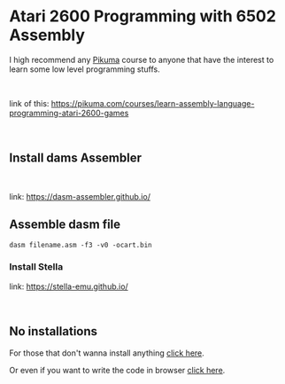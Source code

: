 # Atari 2600 Programming with 6502 Assembly

I high recommend any [Pikuma](https://pikuma.com/) course to anyone that have the interest to learn some low level programming stuffs.

<br>

link of this:
https://pikuma.com/courses/learn-assembly-language-programming-atari-2600-games

<br>

## Install dams Assembler

<br>

link: https://dasm-assembler.github.io/


## Assemble dasm file

```
dasm filename.asm -f3 -v0 -ocart.bin
```

### Install Stella

link: https://stella-emu.github.io/

<br>

## No installations

For those that don't wanna install anything [click here](https://javatari.org/).

Or even if you want to write the code in browser [click here](https://8bitworkshop.com/redir.html).
